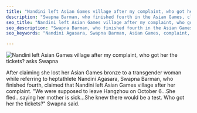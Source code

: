```yaml
---
title: "Nandini left Asian Games village after my complaint, who got her the tickets? asks Swapna"
description: "Swapna Barman, who finished fourth in the Asian Games, claimed that Nandini Agasara left the Asian Games village after her complaint. Swapna questioned who got Nandini the tickets to leave the village."
seo_title: "Nandini left Asian Games village after my complaint, who got her the tickets? asks Swapna"
seo_description: "Swapna Barman, who finished fourth in the Asian Games, claimed that Nandini Agasara left the Asian Games village after her complaint. Swapna questioned who got Nandini the tickets to leave the village."
seo_keywords: "Nandini Agasara, Swapna Barman, Asian Games, complaint, tickets"

---
```


![Nandini left Asian Games village after my complaint, who got her the tickets? asks Swapna](https://static.inshorts.com/inshorts/images/v1/variants/jpg/m/2023/10_oct/2_mon/img_1696230716752_344.jpg)

After claiming she lost her Asian Games bronze to a transgender woman while referring to heptathlete Nandini Agasara, Swapna Barman, who finished fourth, claimed that Nandini left Asian Games village after her complaint. "We were supposed to leave Hangzhou on October 6...She fled...saying her mother is sick...She knew there would be a test. Who got her the tickets?" Swapna said.